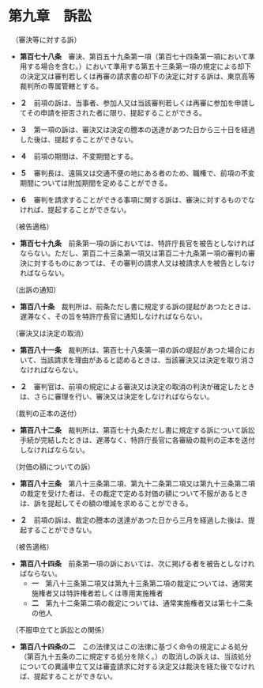 # 第九章　訴訟
　（審決等に対する訴）

* __第百七十八条__　審決、第百五十九条第一項（第百七十四条第一項において準用する場合を含む。）において準用する第五十三条第一項の規定による却下の決定又は審判若しくは再審の請求書の却下の決定に対する訴は、東京高等裁判所の専属管轄とする。

* __２__　前項の訴は、当事者、参加人又は当該審判若しくは再審に参加を申請してその申請を拒否された者に限り、提起することができる。

* __３__　第一項の訴は、審決又は決定の謄本の送達があつた日から三十日を経過した後は、提起することができない。

* __４__　前項の期間は、不変期間とする。

* __５__　審判長は、遠隔又は交通不便の地にある者のため、職権で、前項の不変期間については附加期間を定めることができる。

* __６__　審判を請求することができる事項に関する訴は、審決に対するものでなければ、提起することができない。

　（被告適格）

* __第百七十九条__　前条第一項の訴においては、特許庁長官を被告としなければならない。ただし、第百二十三条第一項又は第百二十九条第一項の審判の審決に対するものにあつては、その審判の請求人又は被請求人を被告としなければならない。

　（出訴の通知）

* __第百八十条__　裁判所は、前条ただし書に規定する訴の提起があつたときは、遅滞なく、その旨を特許庁長官に通知しなければならない。

　（審決又は決定の取消）

* __第百八十一条__　裁判所は、第百七十八条第一項の訴の堤起があつた場合において、当該請求を理由があると認めるときは、当該審決又は決定を取り消さなければならない。

* __２__　審判官は、前項の規定による審決又は決定の取消の判決が確定したときは、さらに審理を行い、審決又は決定をしなければならない。

　（裁判の正本の送付）

* __第百八十二条__　裁判所は、第百七十九条ただし書に規定する訴について訴訟手続が完結したときは、遅滞なく、特許庁長官に各審級の裁判の正本を送付しなければならない。

　（対価の額についての訴）

* __第百八十三条__　第八十三条第二項、第九十二条第二項又は第九十三条第二項の裁定を受けた者は、その裁定で定める対価の額について不服があるときは、訴を提起してその額の増減を求めることができる。

* __２__　前項の訴は、裁定の謄本の送達があつた日から三月を経過した後は、提起することができない。

　（被告適格）

* __第百八十四条__　前条第一項の訴においては、次に掲げる者を被告としなければならない。
	- __一__　第八十三条第二項又は第九十三条第二項の裁定については、通常実施権者又は特許権者若しくは専用実施権者
	- __二__　第九十二条第二項の裁定については、通常実施権者又は第七十二条の他人

　（不服申立てと訴訟との関係）
* __第百八十四条の二__　この法律又はこの法律に基づく命令の規定による処分（第百九十五条の二に規定する処分を除く。）の取消しの訴えは、当該処分についての異議申立て又は審査請求に対する決定又は裁決を経た後でなければ、提起することができない。
